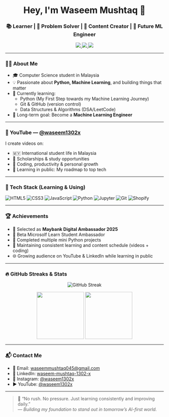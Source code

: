 <h1 align="center">Hey, I'm Waseem Mushtaq 👋</h1>
<h3 align="center">📚 Learner | 🧠 Problem Solver | 🎥 Content Creator | 🚀 Future ML Engineer</h3>

<p align="center">
  <a href="https://www.youtube.com/@waseem1302x" target="_blank">
    <img src="https://img.shields.io/badge/YouTube-%23FF0000.svg?&style=for-the-badge&logo=Youtube&logoColor=white" />
  </a>
  <a href="https://linkedin.com/in/waseem-mushtaq-1302-x/" target="_blank">
    <img src="https://img.shields.io/badge/LinkedIn-%230077B5.svg?&style=for-the-badge&logo=linkedin&logoColor=white" />
  </a>
  <a href="https://instagram.com/waseem1302x" target="_blank">
    <img src="https://img.shields.io/badge/Instagram-%23E4405F.svg?&style=for-the-badge&logo=instagram&logoColor=white" />
  </a>
</p>

---

### 👨‍💻 About Me

- 🎓 Computer Science student in Malaysia  
- 💡 Passionate about **Python, Machine Learning**, and building things that matter  
- 🌱 Currently learning:
  - Python (My First Step towards my Machine Learning Journey)
  - Git & GitHub (version control)
  - Data Structures & Algorithms (DSA/LeetCode)
- 🔭 Long-term goal: Become a **Machine Learning Engineer**

---

### 🎥 YouTube — [@waseem1302x](https://www.youtube.com/@waseem1302x)

I create videos on:
- 🇲🇾 International student life in Malaysia  
- 🥇 Scholarships & study opportunities  
- 🧠 Coding, productivity & personal growth  
- 🎯 Learning in public: My roadmap to top tech

---

### 🧰 Tech Stack (Learning & Using)

![HTML5](https://img.shields.io/badge/-HTML5-E34F26?logo=html5&logoColor=white&style=for-the-badge)
![CSS3](https://img.shields.io/badge/-CSS3-1572B6?logo=css3&logoColor=white&style=for-the-badge)
![JavaScript](https://img.shields.io/badge/-JavaScript-F7DF1E?logo=javascript&logoColor=black&style=for-the-badge)
![Python](https://img.shields.io/badge/-Python-3776AB?logo=python&logoColor=white&style=for-the-badge)
![Jupyter](https://img.shields.io/badge/-Jupyter-F37626?logo=jupyter&logoColor=white&style=for-the-badge)
![Git](https://img.shields.io/badge/-Git-F05032?logo=git&logoColor=white&style=for-the-badge)
![Shopify](https://img.shields.io/badge/-Shopify-7AB55C?logo=shopify&logoColor=white&style=for-the-badge)

---

### 🏆 Achievements

- 📌 Selected as **Maybank Digital Ambassador 2025**
- 🏅 Beta Microsolf Learn Student Ambassador 
- 🏅 Completed multiple mini Python projects
- 🎯 Maintaining consistent learning and content schedule (videos + coding)
- 🌐 Growing audience on YouTube & LinkedIn while learning in public

---

### 🔥 GitHub Streaks & Stats

<p align="center">
  <img src="https://streak-stats.demolab.com/?user=waseem1302-x&theme=default&hide_border=false" alt="GitHub Streak" />
</p>

<p align="center">
  <img src="https://github-readme-stats.vercel.app/api?username=waseem1302-x&show_icons=true&theme=default" height="150"/>
  <img src="https://github-readme-stats.vercel.app/api/top-langs/?username=waseem1302-x&layout=compact" height="150"/>
</p>

---

### 📬 Contact Me

- 📧 Email: [waseemmushtaq045@gmail.com](mailto:waseemmushtaq045@gmail.com)
- 🔗 LinkedIn: [waseem-mushtaq-1302-x](https://www.linkedin.com/in/waseem-mushtaq-1302-x/)
- 📸 Instagram: [@waseem1302x](https://instagram.com/waseem1302x)
- ▶️ YouTube: [@waseem1302x](https://www.youtube.com/@waseem1302x)

---

> 🧭 “No rush. No pressure. Just learning consistently and improving daily.”  
> — *Building my foundation to stand out in tomorrow’s AI-first world.*
